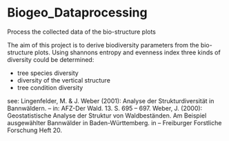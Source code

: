 # Biogeo_Dataprocessing
Process the collected data of the bio-structure plots

The aim of this project is to derive biodiversity parameters from the bio-structure plots.
Using shannons entropy and evenness index three kinds of diversity could be determined:
- tree species diversity
- diversity of the vertical structure
- tree condition diversity

see: 
  Lingenfelder, M. & J. Weber (2001): Analyse der Strukturdiversität in Bannwäldern. – in: AFZ-Der Wald. 13. S. 695 – 697.
  Weber, J. (2000): Geostatistische Analyse der Struktur von Waldbeständen. Am Beispiel ausgewählter Bannwälder in 
  Baden-Württemberg. in – Freiburger Forstliche Forschung Heft 20.
